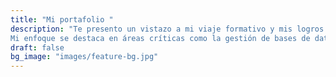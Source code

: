 ```yaml
---
title: "Mi portafolio "
description: "Te presento un vistazo a mi viaje formativo y mis logros en el fascinante mundo de los datos, demostrando mi habilidad para abordar desafíos utilizando diversas tecnologías. Me sumerjo en cada problemática, adoptando un enfoque proactivo y recursivo para garantizar las mejoras prácticas. 
Mi enfoque se destaca en áreas críticas como la gestión de bases de datos, la modelización, la comprensión del negocio y, sobre todo, mi pasión inquebrantable por desentrañar las narrativas ocultas que los datos tienen para revelarnos. Este recorrido no solo refleja mi crecimiento profesional, sino también mi capacidad para afrontar desafíos complejos y aportar un valor significativo en proyectos bajo mi responsabilidad."
draft: false
bg_image: "images/feature-bg.jpg"
---
```

